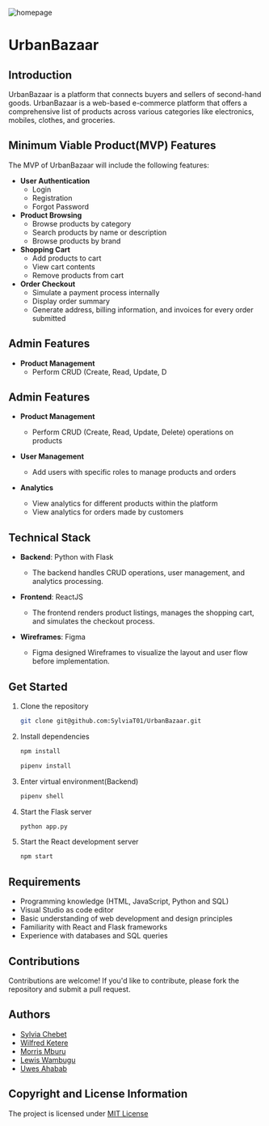 ![homepage](/frontend-urban-bazaar/src/assests/homepage.png)

# UrbanBazaar

## Introduction
UrbanBazaar is a platform that connects buyers and sellers of second-hand goods. UrbanBazaar is a web-based e-commerce platform that offers a comprehensive list of products across various categories like electronics, mobiles, clothes, and groceries.

## Minimum Viable Product(MVP) Features
The MVP of UrbanBazaar will include the following features:
- **User Authentication**
    - Login
    - Registration
    - Forgot Password
- **Product Browsing**
    - Browse products by category
    - Search products by name or description
    - Browse products by brand
- **Shopping Cart**
    - Add products to cart
    - View cart contents
    - Remove products from cart
- **Order Checkout**
    - Simulate a payment process internally
    - Display order summary
    - Generate address, billing information, and invoices for every order submitted
## Admin Features

- **Product Management**
  - Perform CRUD (Create, Read, Update, D
## Admin Features

- **Product Management**
  - Perform CRUD (Create, Read, Update, Delete) operations on products

- **User Management**
  - Add users with specific roles to manage products and orders

- **Analytics**
  - View analytics for different products within the platform
  - View analytics for orders made by customers
## Technical Stack

- **Backend**: Python with Flask
  - The backend handles CRUD operations, user management, and analytics processing.
  
- **Frontend**: ReactJS
  - The frontend renders product listings, manages the shopping cart, and simulates the checkout process.

- **Wireframes**: Figma
  - Figma designed Wireframes to visualize the layout and user flow before implementation.

## Get Started
1. Clone the repository
    ```bash
    git clone git@github.com:SylviaT01/UrbanBazaar.git
    ```
2. Install dependencies
    ```bash
    npm install
    ```
    ```bash
    pipenv install
    ```
3. Enter virtual environment(Backend)
    ```bash
    pipenv shell
    ```
4. Start the Flask server
    ```bash
    python app.py
    ```
5. Start the React development server
    ```bash
    npm start
    ```
    
## Requirements
- Programming knowledge (HTML, JavaScript, Python and SQL)
- Visual Studio as code editor
- Basic understanding of web development and design principles
- Familiarity with React and Flask frameworks
- Experience with databases and SQL queries
  
## Contributions

Contributions are welcome! If you'd like to contribute, please fork the repository and submit a pull request.

## Authors
- [Sylvia Chebet](https://github.com/SylviaT01)
- [Wilfred Ketere](https://github.com/WLemmy)
- [Morris Mburu](https://github.com/mrrsmburu)
- [Lewis Wambugu](https://github.com/Wambuguu)
- [Uwes Ahabab](https://github.com/ahabab23/ahabab23)

## Copyright and License Information
The project is licensed under [MIT License](LICENSE)

